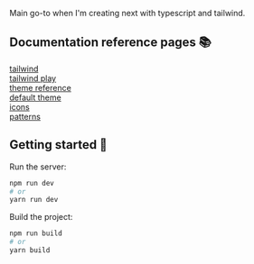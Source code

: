 Main go-to when I'm creating next with typescript and tailwind.

## Documentation reference pages :books:

[tailwind](https://tailwindcss.com/docs)  
[tailwind play](https://play.tailwindcss.com)  
[theme reference](https://tailwindcss.com/docs/theme#configuration-reference)  
[default theme](https://github.com/tailwindlabs/tailwindcss/blob/master/stubs/defaultConfig.stub.js#L7)  
[icons](https://heroicons.com)   
[patterns](https://www.heropatterns.com)  

## Getting started :herb:

Run the server:

```bash
npm run dev
# or
yarn run dev
```

Build the project:

```bash
npm run build
# or
yarn build
```
